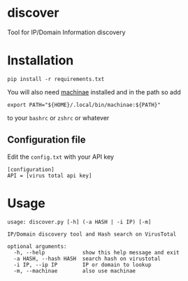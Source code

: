 # discover

Tool for IP/Domain Information discovery

# Installation

`pip install -r requirements.txt`

You will also need [machinae](https://github.com/HurricaneLabs/machinae)
installed and in the path so add
```
export PATH="${HOME}/.local/bin/machinae:${PATH}"
```
to your `bashrc` or `zshrc` or whatever

## Configuration file

Edit the `config.txt` with your API key
```
[configuration]
API = [virus total api key]
```

# Usage

```
usage: discover.py [-h] (-a HASH | -i IP) [-m]

IP/Domain discovery tool and Hash search on VirusTotal

optional arguments:
  -h, --help            show this help message and exit
  -a HASH, --hash HASH  search hash on virustotal
  -i IP, --ip IP        IP or domain to lookup
  -m, --machinae        also use machinae
```
